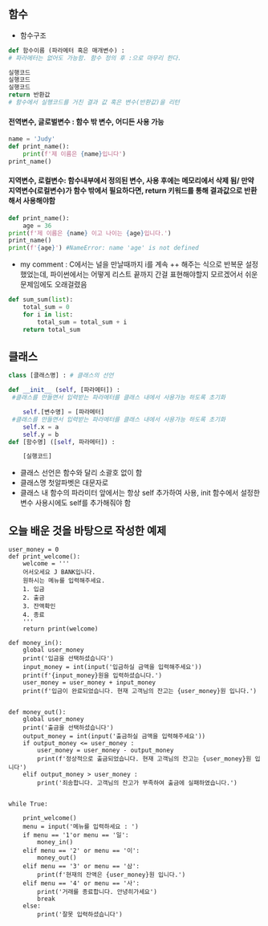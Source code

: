 ## 함수
- 함수구조
```python
def 함수이름 (파라메터 혹은 매개변수) : 
# 파라메터는 없어도 가능함. 함수 정의 후 :으로 마무리 한다.

실행코드
실행코드
실행코드
return 반환값 
# 함수에서 실행코드를 거친 결과 값 혹은 변수(반환값)을 리턴
```

#### 전역변수, 글로벌변수 : 함수 밖 변수, 어디든 사용 가능

```python
name = 'Judy'
def print_name():
	print(f'제 이름은 {name}입니다')
print_name()
```

#### 지역변수, 로컬변수:  함수내부에서 정의된 변수, 사용 후에는 메모리에서 삭제 됨/ 만약 지역변수(로컬변수)가 함수 밖에서 필요하다면, return 키워드를 통해 결과값으로 반환해서 사용해야함

```python
def print_name():
	age = 36
print(f'제 이름은 {name} 이고 나이는 {age}입니다.')
print_name()
print(f'{age}') #NameError: name 'age' is not defined
```

- my comment : C에서는 널을 만날때까지 i를 계속 ++ 해주는 식으로 반복문 설정했었는데, 파이썬에서는 어떻게 리스트 끝까지 간걸 표현해야할지 모르겠어서 쉬운 문제임에도 오래걸렸음

```python
def sum_sum(list):
    total_sum = 0
    for i in list:
        total_sum = total_sum + i
    return total_sum
```

## 클래스

```python
class [클래스명] : # 클래스의 선언

def __init__ (self, [파라메터]) :
 #클래스를 만들면서 입력받는 파라메터를 클래스 내에서 사용가능 하도록 초기화

	self.[변수명] = [파라메터]
 #클래스를 만들면서 입력받는 파라메터를 클래스 내에서 사용가능 하도록 초기화
	self.x = a
	self.y = b
def [함수명] ([self, 파라메터]) :

	[실행코드]
```

- 클래스 선언은 함수와 달리 소괄호 없이 함
- 클래스명 첫알파벳은 대문자로
- 클래스 내 함수의 파라미터 앞에서는 항상 self 추가하여 사용, init 함수에서 설정한 변수 사용시에도 self를 추가해줘야 함


## 오늘 배운 것을 바탕으로 작성한 예제
```
user_money = 0
def print_welcome():
    welcome = '''
    어서오세요 J BANK입니다.
    원하시는 메뉴를 입력해주세요.
    1. 입금
    2. 출금
    3. 잔액확인
    4. 종료
    '''
    return print(welcome)

def money_in():
    global user_money
    print('입금을 선택하셨습니다')
    input_money = int(input('입금하실 금액을 입력해주세요'))
    print(f'{input_money}원을 입력하셨습니다.')
    user_money = user_money + input_money
    print(f'입금이 완료되었습니다. 현재 고객님의 잔고는 {user_money}원 입니다.')


def money_out():
    global user_money
    print('출금을 선택하셨습니다')
    output_money = int(input('출금하실 금액을 입력해주세요'))
    if output_money <= user_money :
        user_money = user_money - output_money
        print(f'정상적으로 출금되었습니다. 현재 고객님의 잔고는 {user_money}원 입니다')
    elif output_money > user_money :
        print('죄송합니다. 고객님의 잔고가 부족하여 출금에 실패하였습니다.')


while True:

    print_welcome()
    menu = input('메뉴를 입력하세요 : ')
    if menu == '1'or menu == '일':
        money_in()
    elif menu == '2' or menu == '이':
        money_out()
    elif menu == '3' or menu == '삼':
        print(f'현재의 잔액은 {user_money}원 입니다.')
    elif menu == '4' or menu == '사':
        print('거래를 종료합니다. 안녕히가세요')
        break
    else:
        print('잘못 입력하셨습니다')
```
